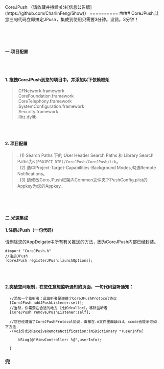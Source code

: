 <br/>
CoreJPush （请收藏并持续关注[信息公告牌](https://github.com/CharlinFeng/Show)）
==========
#### CoreJPush,让您三句代码立即搞定JPush，集成到使用只需要3分钟。没错，3分钟！



<br/><br/><br/>
#### 一.项目配置
<br/><br/>
#### 1. 拖拽CoreJPush到您的项目中，并添加以下依赖框架
>.CFNetwork.framework<br/>
>.CoreFoundation.framework<br/>
>.CoreTelephony.framework<br/>
>.SystemConfiguration.framework<br/>
>.Security.framework<br/>
>.libz.dylib<br/>

<br/><br/>
#### 2. 项目配置
>. (1) Search Paths 下的 User Header Search Paths 和 Library Search Paths为`$(PROJECT_DIR)/CoreJPush/CoreJPush/Lib`。<br/>
>. (2) 选中Project-Target-Capabilities-Background Modes,勾选Remote Notifications。<br/>
>. (3) 请修改CoreJPush框架内Common文件夹下PushConfig.plist的Appkey为您的Appkey。<br/>

<br/><br/><br/>
#### 二.光速集成

#### 1.注册JPush（一句代码）
请删除您的AppDelgate中所有有关推送的方法，因为CoreJPush内部已经封装。

    #import "CoreJPush.h"
    //注册JPush
    [CoreJPush registerJPush:launchOptions];
    
<br/><br/>
#### 2.突破空间限制，在您任意想监听通知的页面，一句代码监听通知：

      //添加一个监听者：此监听者是遵循了CoreJPushProtocol协议
      [CoreJPush addJPushListener:self];
      //当然，你需要在合适的地方（比如dealloc），移除监听者
      [CoreJPush removeJPushListener:self];
      
      //您已经遵循了CoreJPushProtocol协议，直接在.m文件里面敲did，xcode会提示你如下方法：
      -(void)didReceiveRemoteNotification:(NSDictionary *)userInfo{
          
          NSLog(@"ViewController: %@",userInfo);
          
      }

### 完
